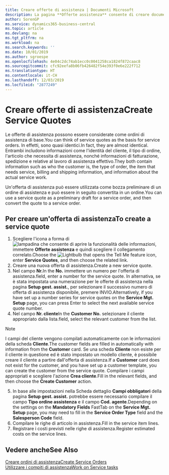 ```yaml
---
title: Creare offerte di assistenza | Documenti Microsoft
description: La pagina **Offerte assistenza** consente di creare documenti in cui vengono immesse informazioni relative a un servizio di assistenza, ad esempio riparazione e manutenzione, svolto su articoli in assistenza su richiesta del cliente. Un'offerta di assistenza può essere utilizzata come bozza preliminare di un ordine di assistenza e può essere in seguito convertita in un ordine.
author: SorenGP
ms.service: dynamics365-business-central
ms.topic: article
ms.devlang: na
ms.tgt_pltfrm: na
ms.workload: na
ms.search.keywords: ''
ms.date: 10/01/2019
ms.author: sgroespe
ms.openlocfilehash: 4e04c2dc74ab1ecc0c0041258ca1824f872caac8
ms.sourcegitcommit: cfc92eefa8b06fb426482f54e393f0e6e222f712
ms.translationtype: HT
ms.contentlocale: it-CH
ms.lasthandoff: 12/03/2019
ms.locfileid: "2877249"
---
```

# <a name="create-service-quotes"></a><span data-ttu-id="d279b-104">Creare offerte di assistenza</span><span class="sxs-lookup"><span data-stu-id="d279b-104">Create Service Quotes</span></span>
<span data-ttu-id="d279b-105">Le offerte di assistenza possono essere considerate come ordini di assistenza di base.</span><span class="sxs-lookup"><span data-stu-id="d279b-105">You can think of service quotes as the basis for service orders.</span></span> <span data-ttu-id="d279b-106">In effetti, sono quasi identici.</span><span class="sxs-lookup"><span data-stu-id="d279b-106">In fact, they are almost identical.</span></span> <span data-ttu-id="d279b-107">Entrambi includono informazioni come l'identità del cliente, il tipo di ordine, l'articolo che necessita di assistenza, nonché informazioni di fatturazione, spedizione e relative al lavoro di assistenza effettivo.</span><span class="sxs-lookup"><span data-stu-id="d279b-107">They both contain information such as who the customer is, the type of order, the item that needs service, billing and shipping information, and information about the actual service work.</span></span>
 
<span data-ttu-id="d279b-108">Un'offerta di assistenza può essere utilizzata come bozza preliminare di un ordine di assistenza e può essere in seguito convertita in un ordine.</span><span class="sxs-lookup"><span data-stu-id="d279b-108">You can use a service quote as a preliminary draft for a service order, and then convert the quote to a service order.</span></span>  
  
## <a name="to-create-a-service-quote"></a><span data-ttu-id="d279b-109">Per creare un'offerta di assistenza</span><span class="sxs-lookup"><span data-stu-id="d279b-109">To create a service quote</span></span>  
1. <span data-ttu-id="d279b-110">Scegliere l'icona a forma di ![lampadina che consente di aprire la funzionalità delle informazioni](media/ui-search/search_small.png "Informazioni sull'operazione che si desidera eseguire"), immettere **Offerte assistenza** e quindi scegliere il collegamento correlato.</span><span class="sxs-lookup"><span data-stu-id="d279b-110">Choose the ![Lightbulb that opens the Tell Me feature](media/ui-search/search_small.png "Tell me what you want to do") icon, enter **Service Quotes**, and then choose the related link.</span></span>  
2. <span data-ttu-id="d279b-111">Creare una nuova offerta di assistenza.</span><span class="sxs-lookup"><span data-stu-id="d279b-111">Create a new service quote.</span></span>  
3. <span data-ttu-id="d279b-112">Nel campo **Nr.**</span><span class="sxs-lookup"><span data-stu-id="d279b-112">In the **No.**</span></span> <span data-ttu-id="d279b-113">immettere un numero per l'offerta di assistenza.</span><span class="sxs-lookup"><span data-stu-id="d279b-113">field, enter a number for the service quote.</span></span> <span data-ttu-id="d279b-114">In alternativa, se è stata impostata una numerazione per le offerte di assistenza nella pagina **Setup gest. assist.**, per selezionare il successivo numero di offerta di assistenza disponibile, premere INVIO.</span><span class="sxs-lookup"><span data-stu-id="d279b-114">Alternatively, if you have set up a number series for service quotes on the **Service Mgt. Setup** page, you can press Enter to select the next available service quote number.</span></span>  
4. <span data-ttu-id="d279b-115">Nel campo **Nr. cliente**</span><span class="sxs-lookup"><span data-stu-id="d279b-115">In the **Customer No.**</span></span>  <span data-ttu-id="d279b-116">selezionare il cliente appropriato dalla lista.</span><span class="sxs-lookup"><span data-stu-id="d279b-116">field, select the relevant customer from the list.</span></span>  

  > [!Note]  
  >  <span data-ttu-id="d279b-117">I campi del cliente vengono compilati automaticamente con le informazioni della scheda **Cliente**.</span><span class="sxs-lookup"><span data-stu-id="d279b-117">The customer fields are filled in automatically with information from the **Customer** card.</span></span> <span data-ttu-id="d279b-118">Se una scheda **Cliente** non esiste per il cliente in questione ed è stato impostato un modello cliente, è possibile creare il cliente a partire dall'offerta di assistenza.</span><span class="sxs-lookup"><span data-stu-id="d279b-118">If a **Customer** card does not exist for the customer, and you have set up a customer template, you can create the customer from the service quote.</span></span> <span data-ttu-id="d279b-119">Compilare i campi appropriati e scegliere l'azione **Crea cliente**.</span><span class="sxs-lookup"><span data-stu-id="d279b-119">Fill in the relevant fields, and then choose the **Create Customer** action.</span></span>  
  
5. <span data-ttu-id="d279b-120">In base alle impostazioni nella Scheda dettaglio **Campi obbligatori** della pagina **Setup gest. assist.** potrebbe essere necessario compilare il campo **Tipo ordine assistenza** e il campo **Cod. agente**.</span><span class="sxs-lookup"><span data-stu-id="d279b-120">Depending on the settings on the **Mandatory Fields** FastTab on the **Service Mgt. Setup** page, you may need to fill in the **Service Order Type** field and the **Salesperson Code** field.</span></span>  
6. <span data-ttu-id="d279b-121">Compilare le righe di articolo in assistenza.</span><span class="sxs-lookup"><span data-stu-id="d279b-121">Fill in the service item lines.</span></span>  
7. <span data-ttu-id="d279b-122">Registrare i costi previsti nelle righe di assistenza.</span><span class="sxs-lookup"><span data-stu-id="d279b-122">Register estimated costs on the service lines.</span></span>  
  
## <a name="see-also"></a><span data-ttu-id="d279b-123">Vedere anche</span><span class="sxs-lookup"><span data-stu-id="d279b-123">See Also</span></span>  
[<span data-ttu-id="d279b-124">Creare ordini di assistenza</span><span class="sxs-lookup"><span data-stu-id="d279b-124">Create Service Orders</span></span>](service-how-to-create-service-orders.md)  
[<span data-ttu-id="d279b-125">Utilizzare i compiti di assistenza</span><span class="sxs-lookup"><span data-stu-id="d279b-125">Work on Service tasks</span></span>](service-how-to-work-on-service-tasks.md)  

 